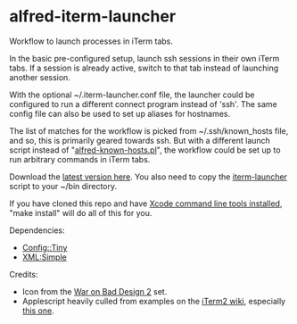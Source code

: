 alfred-iterm-launcher
=====================

Workflow to launch processes in iTerm tabs.

In the basic pre-configured setup, launch ssh sessions in their own iTerm
tabs.  If a session is already active, switch to that tab instead of
launching another session.

With the optional ~/.iterm-launcher.conf file, the launcher could be configured
to run a different connect program instead of 'ssh'.  The same config file can
also be used to set up aliases for hostnames.

The list of matches for the workflow is picked from ~/.ssh/known\_hosts file,
and so, this is primarily geared towards ssh.  But with a different launch
script instead of "[alfred-known-hosts.pl](https://github.com/venkytv/alfred-iterm-launcher/blob/master/alfred-known-hosts.pl)", the workflow could be set up to run
arbitrary commands in iTerm tabs.

Download the [latest version here](https://github.com/venkytv/alfred-iterm-launcher/raw/master/iTerm-Launcher.alfredworkflow).  You also need to copy the [iterm-launcher](https://raw.github.com/venkytv/alfred-iterm-launcher/master/iterm-launcher) script to your ~/bin directory.

If you have cloned this repo and have [Xcode command line tools installed](http://stackoverflow.com/a/9329325), "make install" will do all of this for you.

Dependencies:

- [Config::Tiny](https://metacpan.org/pod/Config::Tiny)
- [XML:Simple](https://metacpan.org/pod/XML::Simple)

Credits:

- Icon from the [War on Bad Design 2](http://www.iconarchive.com/show/war-on-bad-design-2-icons-by-icondesigner.net/WoBD-Terminal-icon.html) set.
- Applescript heavily culled from examples on the [iTerm2 wiki](http://code.google.com/p/iterm2/wiki/AppleScript), especially [this one](http://alexwlchan.dreamwidth.org/958.html).
